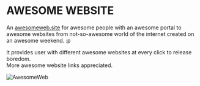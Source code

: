 # AWESOME WEBSITE

An [awesomeweb.site](http://awesomeweb.site) for awesome people with an awesome portal to awesome websites from not-so-awesome world of the internet created on an awesome weekend. :p 

It provides user with different awesome websites at every click to release boredom.  
More awesome website links appreciated.

![AwesomeWeb](https://media.giphy.com/media/d2Z9QYzA2aidiWn6/giphy.gif)
